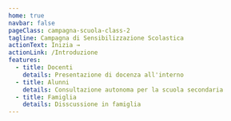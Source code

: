 ```yaml
---
home: true
navbar: false
pageClass: campagna-scuola-class-2
tagline: Campagna di Sensibilizzazione Scolastica
actionText: Inizia →
actionLink: /Introduzione
features:
  - title: Docenti
    details: Presentazione di docenza all'interno
  - title: Alunni
    details: Consultazione autonoma per la scuola secondaria
  - title: Famiglia
    details: Disscussione in famiglia
---
```


<ShareMe/>

